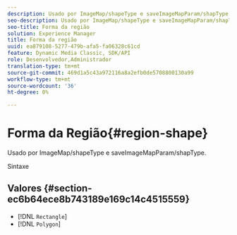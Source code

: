 ```yaml
---
description: Usado por ImageMap/shapeType e saveImageMapParam/shapType.
seo-description: Usado por ImageMap/shapeType e saveImageMapParam/shapType.
seo-title: Forma da região
solution: Experience Manager
title: Forma da região
uuid: ea879108-5277-479b-afa5-fa06328c61cd
feature: Dynamic Media Classic, SDK/API
role: Desenvolvedor,Administrador
translation-type: tm+mt
source-git-commit: 469d1a5c43a972116a8a2efb0de5708800130a99
workflow-type: tm+mt
source-wordcount: '36'
ht-degree: 0%

---
```



# Forma da Região{#region-shape}

Usado por ImageMap/shapeType e saveImageMapParam/shapType.

Sintaxe

## Valores {#section-ec6b64ece8b743189e169c14c4515559}

* [!DNL `Rectangle`]
* [!DNL `Polygon`]

